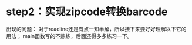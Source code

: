 step2：实现zipcode转换barcode
============================
出现的问题：
对于readline还是有点一知半解，所以接下来要好好理解以下它的用法；
main函数写的不熟练，后面还得多多练习一下。
